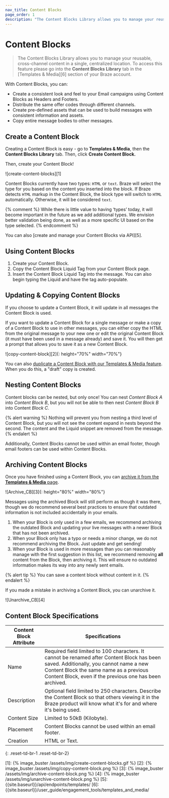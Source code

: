 ```yaml
---
nav_title: Content Blocks
page_order: 1
description: "The Content Blocks Library allows you to manage your reusable, cross-channel content in a single, centralized location."
---
```


# Content Blocks

> The Content Blocks Library allows you to manage your reusable, cross-channel content in a single, centralized location. To access this feature please go into the __Content Blocks Library__ tab in the [Templates & Media][6] section of your Braze account.

With Content Blocks, you can:

- Create a consistent look and feel to your Email campaigns using Content Blocks as Headers and Footers.
- Distribute the same offer codes through different channels.
- Create pre-defined assets that can be used to build messages with consistent information and assets.
- Copy entire message bodies to other messages.

## Create a Content Block

Creating a Content Block is easy - go to __Templates & Media__, then the __Content Blocks Library__ tab. Then, click __Create Content Block.__

Then, create your Content Block!

![create-content-blocks][1]

Content Blocks currently have two types: `HTML` or `text`. Braze will select the type for you based on the content you inserted into the block. If Braze detects `HTML` markup in the Content Block, the block type will switch to `HTML` automatically. Otherwise, it will be considered `text`.  

{% comment %}
While there is little value to having ‘types’ today, it will become important in the future as we add additional types.  We envision better validation being done, as well as a more specific UI based on the type selected.
{% endcomment %}

You can also [create and manage your Content Blocks via API][5].

## Using Content Blocks

1. Create your Content Block.
2. Copy the Content Block Liquid Tag from your Content Block page.
3. Insert the Content Block Liquid Tag into the message. You can also begin typing the Liquid and have the tag auto-populate.

## Updating & Copying Content Blocks

If you choose to update a Content Block, it will update in all messages the Content Block is used.

If you want to update a Content Block for a single message or make a copy of a Content Block to use in other messages, you can either copy the HTML from the original message to your new one or edit the original Content Block (it must have been used in a message already) and save it. You will then get a prompt that allows you to save it as a new Content Block.

![copy-content-block][2]{: height="70%" width="70%"}

You can also [duplicate a Content Block with our Templates & Media feature]({{site.baseurl}}/user_guide/engagement_tools/templates_and_media/duplicate/). When you do this, a "draft" copy is created.

## Nesting Content Blocks

Content blocks can be nested, but only once! You can nest _Content Block A_ into _Content Block B_, but you will not be able to then nest _Content Block B_ into Content _Block C_.

{% alert warning %}
Nothing will prevent you from nesting a third level of Content Block, but you will not see the content expand in nests beyond the second. The content and the Liquid snippet are removed from the message.
{% endalert %}

Additionally, Content Blocks cannot be used within an email footer, though email footers can be used within Content Blocks.

## Archiving Content Blocks

Once you have finished using a Content Block, you can [archive it from the __Templates & Media__ page]({{site.baseurl}}/user_guide/engagement_tools/templates_and_media/archive/).

![Archive_CB][3]{: height="80%" width="80%"}

Messages using the archived Block will still perform as though it was there, though we do recommend several best practices to ensure that outdated information is not included accidentally in your emails.

1. When your Block is only used in a few emails, we recommend archiving the outdated Block and updating your live messages with a newer Block that has not been archived.
2. When your Block only has a typo or needs a minor change, we do not recommend archiving the Block. Just update and get sending!
3. When your Block is used in more messages than you can reasonably manage with the first suggestion in this list, we recommend removing __all__ content from the Block, then archiving it. This will ensure no outdated information makes its way into any newly sent emails.

{% alert tip %}
  You can save a content block without content in it.
{% endalert %}

If you made a mistake in archiving a Content Block, you can unarchive it.  

![Unarchive_CB][4]

## Content Block Specifications

| Content Block Attribute | Specifications |
|---|---|
| Name | Required field limited to 100 characters. It cannot be renamed after Content Block has been saved. Additionally, you cannot name a new Content Block the same name as a previous Content Block, even if the previous one has been archived. |
| Description | Optional field limited to 250 characters. Describe the Content Block so that others viewing it in the Braze product will know what it's for and where it's being used. |
| Content Size | Limited to 50kB (Kilobyte). |
| Placement | Content Blocks cannot be used within an email footer. |
| Creation | HTML or Text. |
{: .reset-td-br-1 .reset-td-br-2}

[1]: {% image_buster /assets/img/create-content-blocks.gif %}
[2]: {% image_buster /assets/img/copy-content-block.png %}
[3]: {% image_buster /assets/img/archive-content-block.png %}
[4]: {% image_buster /assets/img/unarchive-content-block.png %}
[5]: {{site.baseurl}}/api/endpoints/templates/
[6]: {{site.baseurl}}/user_guide/engagement_tools/templates_and_media/
